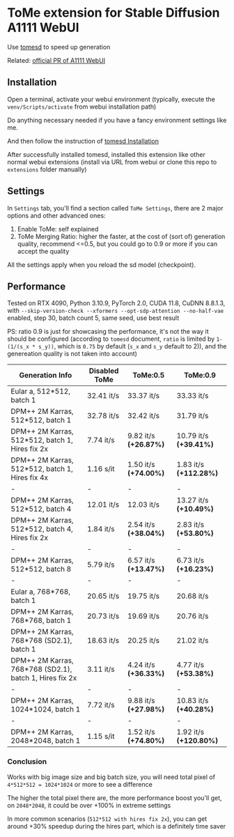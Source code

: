 <!--
 Copyright 2023 SLAPaper
 
 Licensed under the Apache License, Version 2.0 (the "License");
 you may not use this file except in compliance with the License.
 You may obtain a copy of the License at
 
     http://www.apache.org/licenses/LICENSE-2.0
 
 Unless required by applicable law or agreed to in writing, software
 distributed under the License is distributed on an "AS IS" BASIS,
 WITHOUT WARRANTIES OR CONDITIONS OF ANY KIND, either express or implied.
 See the License for the specific language governing permissions and
 limitations under the License.
-->

# ToMe extension for Stable Diffusion A1111 WebUI

Use [tomesd](https://github.com/dbolya/tomesd) to speed up generation

Related: [official PR of A1111 WebUI](https://github.com/AUTOMATIC1111/stable-diffusion-webui/pull/9256)

## Installation

Open a terminal, activate your webui environment (typically, execute the `venv/Scripts/activate` from webui installation path)

Do anything necessary needed if you have a fancy environment settings like me.

And then follow the instruction of [tomesd Installation](https://github.com/AUTOMATIC1111/stable-diffusion-webui/pull/9256)

After successfully installed tomesd, installed this extension like other normal webui extensions (install via URL from webui or clone this repo to `extensions` folder manually)

## Settings

In `Settings` tab, you'll find a section called `ToMe Settings`, there are 2 major options and other advanced ones:

1. Enable ToMe: self explained
2. ToMe Merging Ratio: higher the faster, at the cost of (sort of) generation quality, recommend <=0.5, but you could go to 0.9 or more if you can accept the quality

All the settings apply when you reload the sd model (checkpoint).

## Performance

Tested on RTX 4090, Python 3.10.9, PyTorch 2.0, CUDA 11.8, CuDNN 8.8.1.3, with `--skip-version-check --xformers --opt-sdp-attention --no-half-vae` enabled, step 30, batch count 5, same seed, use best result

PS: ratio 0.9 is just for showcasing the performance, it's not the way it should be configured (according to `tomesd` document, `ratio` is limited by `1-(1/(s_x * s_y))`, which is `0.75` by default (`s_x` and `s_y` default to 2)), and the genereation quality is not taken into account)

Generation Info|Disabled ToMe|ToMe:0.5|ToMe:0.9
---------------|-------------|--------|--------
Eular a, 512*512, batch 1|32.41 it/s|33.37 it/s|33.33 it/s
DPM++ 2M Karras, 512*512, batch 1|32.78 it/s|32.42 it/s|31.79 it/s
DPM++ 2M Karras, 512*512, batch 1, Hires fix 2x|7.74 it/s|9.82 it/s **(+26.87%)**|10.79 it/s **(+39.41%)**
DPM++ 2M Karras, 512*512, batch 1, Hires fix 4x|1.16 s/it|1.50 it/s **(+74.00%)**|1.83 it/s **(+112.28%)**
-|-|-|-
DPM++ 2M Karras, 512*512, batch 4|12.01 it/s|12.03 it/s|13.27 it/s **(+10.49%)**
DPM++ 2M Karras, 512*512, batch 4, Hires fix 2x|1.84 it/s|2.54 it/s **(+38.04%)**|2.83 it/s **(+53.80%)**
-|-|-|-
DPM++ 2M Karras, 512*512, batch 8|5.79 it/s|6.57 it/s **(+13.47%)**|6.73 it/s **(+16.23%)**
-|-|-|-
Eular a, 768*768, batch 1|20.65 it/s|19.75 it/s|20.68 it/s
DPM++ 2M Karras, 768*768, batch 1|20.73 it/s|19.69 it/s|20.76 it/s
DPM++ 2M Karras, 768*768 (SD2.1), batch 1|18.63 it/s|20.25 it/s|21.02 it/s
DPM++ 2M Karras, 768*768 (SD2.1), batch 1, Hires fix 2x|3.11 it/s|4.24 it/s **(+36.33%)**|4.77 it/s **(+53.38%)**
-|-|-|-
DPM++ 2M Karras, 1024*1024, batch 1|7.72 it/s|9.88 it/s **(+27.98%)**|10.83 it/s **(+40.28%)**
-|-|-|-
DPM++ 2M Karras, 2048*2048, batch 1|1.15 s/it|1.52 it/s **(+74.80%)**|1.92 it/s **(+120.80%)**

### Conclusion

Works with big image size and big batch size, you will need total pixel of `4*512*512 = 1024*1024` or more to see a difference

The higher the total pixel there are, the more performance boost you'll get, on `2048*2048`, it could be over +100% in extreme settings

In more common scenarios (`512*512 with hires fix 2x`), you can get around +30% speedup during the hires part, which is a definitely time saver
